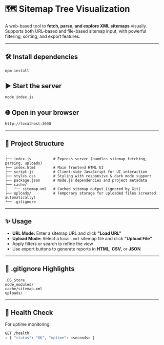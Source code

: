 # 🗺️ Sitemap Tree Visualization

A web-based tool to **fetch, parse, and explore XML sitemaps** visually. Supports both URL-based and file-based sitemap input, with powerful filtering, sorting, and export features.

---

## 🛠 Install dependencies

```bash
npm install
```

## ▶️ Start the server

```bash
node index.js
```

## 🌐 Open in your browser

```text
http://localhost:3000
```

---

## 📁 Project Structure

```
.
├── index.js          # Express server (handles sitemap fetching, parsing, uploads)
├── index.html        # Main frontend HTML UI
├── script.js         # Client-side JavaScript for UI interaction
├── styles.css        # Styling with responsive & dark mode support
├── package.json      # Node.js dependencies and project metadata
├── cache/
│   └── sitemap.xml   # Cached sitemap output (ignored by Git)
├── uploads/          # Temporary storage for uploaded files (created automatically)
└── .gitignore
```

---

## ✨ Usage

- **URL Mode:** Enter a sitemap URL and click **"Load URL"**
- **Upload Mode:** Select a local `.xml` sitemap file and click **"Upload File"**
- Apply filters or search to refine the view
- Use export buttons to generate reports in **HTML**, **CSV**, or **JSON**

---

## 🛑 .gitignore Highlights

```gitignore
.DS_Store
node_modules/
cache/sitemap.xml
uploads/
```

---

## 🧪 Health Check

For uptime monitoring:

```bash
GET /health
→ { "status": "OK", "uptime": <seconds> }
```
